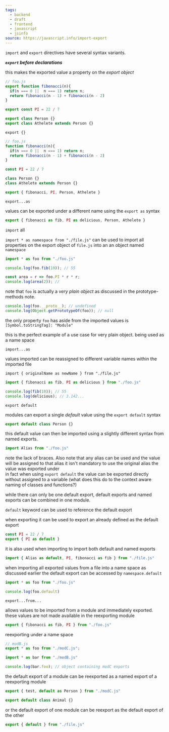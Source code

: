 ```yaml
---
tags:
  - backend
  - draft
  - frontend
  - javascript
  - jsinfo
source: https://javascript.info/import-export
---
```

`import` and `export` directives have several syntax variants.

***`export` before declarations***

this makes the exported value a property on the *export object*

```javascript
// foo.js
export function fibonacci(n){
  if(n === 0 ||  n === 1) return n;
  return fibonacci(n - 1) + fibonacci(n - 2)
}

export const PI = 22 / 7

export class Person {}
export class Athelete extends Person {}
```

`export {}`

```javascript
// foo.js
function fibonacci(n){
  if(n === 0 ||  n === 1) return n;
  return fibonacci(n - 1) + fibonacci(n - 2)
}

const PI = 22 / 7

class Person {}
class Athelete extends Person {}

export { fibonacci, PI, Person, Athelete }
```

`export...as`

values can be exported under a different name using the `export as` syntax

```javascript
export { fibonacci as fib, PI as delicious, Person, Athelete }
```

`import` all

`import * as namespace from "./file.js"` can be used to import all properties on the export object of `file.js` into an an object named `namespace` 

```javascript
import * as foo from "./foo.js"

console.log(foo.fib(10)); // 55

const area = r => foo.PI * r * r;
console.log(area(2)); //
```

note that `foo` is actually a *very plain object* as discussed in the prototype-methods note.

```javascript
console.log(foo.__proto__); // undefined
console.log(Object.getPrototypeOf(foo)); // null
```

the only property `foo` has aside from the imported values is `[Symbol.toStringTag]: "Module"`

this is the perfect example of a use case for very plain object.
being used as a name space

`import...as`

values imported can be reassigned to different variable names within the imported file

`import { originalName as newName } from "./file.js"`

```javascript
import { fibonacci as fib, PI as delicious } from "./foo.js"

console.log(fib(10)); // 55
console.log(delicious); // 3.142...
```


`export default`

modules can export a single *default* value using the `export default` syntax

```javascript
export default class Person {}
```

this default value can then be imported using a slightly different syntax from named exports.

```javascript
import Alias from "./foo.js"
```

note the lack of braces. 
Also note that any alias can be used and the value will be assigned to that alias 
it isn't mandatory to use the original alias the value was exported under  
in fact when using `export default` the value can be exported directly without assigned to a variable (what does this do to the context aware naming of classes and functions?)

while there can only be one default export, default exports and named exports can be combined in one module.

`default` keyword can be used to reference the default export

when exporting it can be used to export an already defined as the default export

```javascript
const PI = 22 / 7
export { PI as default }
```

it is also used when importing to import both default and named exports

```javascript 
import { Alias as default, PI, fibonacci as fib } from "./file.js"
```

when importing all exported values from a file into a name space as discussed earlier the default export can be accessed by `namespace.default`

```javascript
import * as foo from "./foo.js"

console.log(foo.default)
```

`export...from...`

allows values to be imported from a module and immediately exported.
these values are not made available in the reexporting module

```javascript
export { fibonacci as fib, PI } from "./foo.js"
```

reexporting under a name space

```javascript
// modB.js
export * as foo from "./modC.js";
```

```javascript
import * as bar from "./modB.js"

console.log(bar.foo); // object containing modC exports
```

the default export of a module can be reexported as a named export of a reexporting module

```javascript
export { test, default as Person } from "./modC.js"

export default class Animal {}
```

or the default export of one module can be reexport as the default export of the other

```javascript
export { default } from "./file.js"
```

